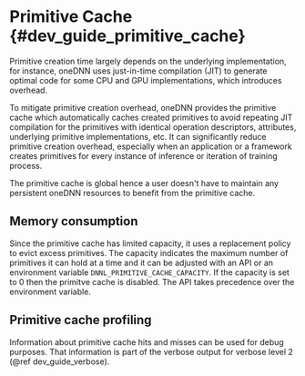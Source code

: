 Primitive Cache {#dev_guide_primitive_cache}
===========================================================

Primitive creation time largely depends on the underlying implementation,
for instance, oneDNN uses just-in-time compilation (JIT) to generate optimal
code for some CPU and GPU implementations, which introduces overhead.

To mitigate primitive creation overhead, oneDNN provides the primitive cache
which automatically caches created primitives to avoid repeating JIT compilation
for the primitives with identical operation descriptors, attributes, underlying
primitive implementations, etc. It can significantly reduce primitive creation
overhead, especially when an application or a framework creates primitives
for every instance of inference or iteration of training process.

The primitive cache is global hence a user doesn't have to maintain any
persistent oneDNN resources to benefit from the primitive cache.

## Memory consumption
Since the primitive cache has limited capacity, it uses
a replacement policy to evict excess primitives. The capacity indicates
the maximum number of primitives it can hold at a time and it can be adjusted
with an API or an environment variable `DNNL_PRIMITIVE_CACHE_CAPACITY`.
If the capacity is set to 0 then the primitve cache is disabled.
The API takes precedence over the environment variable.

## Primitive cache profiling
Information about primitive cache hits and misses can be used for debug
purposes. That information is part of the verbose output for verbose
level 2 (@ref dev_guide_verbose).
